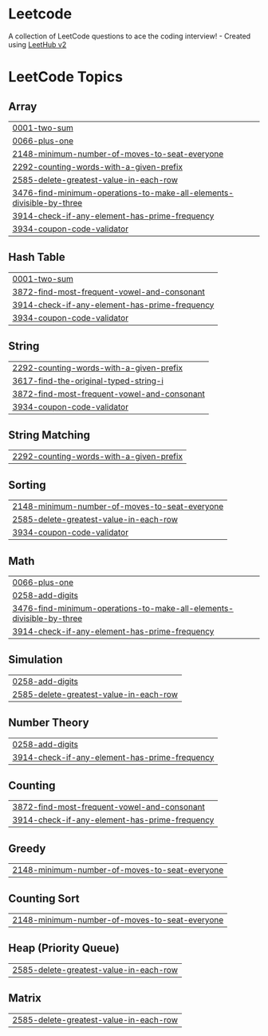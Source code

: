 # Leetcode
A collection of LeetCode questions to ace the coding interview! - Created using [LeetHub v2](https://github.com/arunbhardwaj/LeetHub-2.0)

<!---LeetCode Topics Start-->
# LeetCode Topics
## Array
|  |
| ------- |
| [0001-two-sum](https://github.com/jeejocj/Leetcode/tree/master/0001-two-sum) |
| [0066-plus-one](https://github.com/jeejocj/Leetcode/tree/master/0066-plus-one) |
| [2148-minimum-number-of-moves-to-seat-everyone](https://github.com/jeejocj/Leetcode/tree/master/2148-minimum-number-of-moves-to-seat-everyone) |
| [2292-counting-words-with-a-given-prefix](https://github.com/jeejocj/Leetcode/tree/master/2292-counting-words-with-a-given-prefix) |
| [2585-delete-greatest-value-in-each-row](https://github.com/jeejocj/Leetcode/tree/master/2585-delete-greatest-value-in-each-row) |
| [3476-find-minimum-operations-to-make-all-elements-divisible-by-three](https://github.com/jeejocj/Leetcode/tree/master/3476-find-minimum-operations-to-make-all-elements-divisible-by-three) |
| [3914-check-if-any-element-has-prime-frequency](https://github.com/jeejocj/Leetcode/tree/master/3914-check-if-any-element-has-prime-frequency) |
| [3934-coupon-code-validator](https://github.com/jeejocj/Leetcode/tree/master/3934-coupon-code-validator) |
## Hash Table
|  |
| ------- |
| [0001-two-sum](https://github.com/jeejocj/Leetcode/tree/master/0001-two-sum) |
| [3872-find-most-frequent-vowel-and-consonant](https://github.com/jeejocj/Leetcode/tree/master/3872-find-most-frequent-vowel-and-consonant) |
| [3914-check-if-any-element-has-prime-frequency](https://github.com/jeejocj/Leetcode/tree/master/3914-check-if-any-element-has-prime-frequency) |
| [3934-coupon-code-validator](https://github.com/jeejocj/Leetcode/tree/master/3934-coupon-code-validator) |
## String
|  |
| ------- |
| [2292-counting-words-with-a-given-prefix](https://github.com/jeejocj/Leetcode/tree/master/2292-counting-words-with-a-given-prefix) |
| [3617-find-the-original-typed-string-i](https://github.com/jeejocj/Leetcode/tree/master/3617-find-the-original-typed-string-i) |
| [3872-find-most-frequent-vowel-and-consonant](https://github.com/jeejocj/Leetcode/tree/master/3872-find-most-frequent-vowel-and-consonant) |
| [3934-coupon-code-validator](https://github.com/jeejocj/Leetcode/tree/master/3934-coupon-code-validator) |
## String Matching
|  |
| ------- |
| [2292-counting-words-with-a-given-prefix](https://github.com/jeejocj/Leetcode/tree/master/2292-counting-words-with-a-given-prefix) |
## Sorting
|  |
| ------- |
| [2148-minimum-number-of-moves-to-seat-everyone](https://github.com/jeejocj/Leetcode/tree/master/2148-minimum-number-of-moves-to-seat-everyone) |
| [2585-delete-greatest-value-in-each-row](https://github.com/jeejocj/Leetcode/tree/master/2585-delete-greatest-value-in-each-row) |
| [3934-coupon-code-validator](https://github.com/jeejocj/Leetcode/tree/master/3934-coupon-code-validator) |
## Math
|  |
| ------- |
| [0066-plus-one](https://github.com/jeejocj/Leetcode/tree/master/0066-plus-one) |
| [0258-add-digits](https://github.com/jeejocj/Leetcode/tree/master/0258-add-digits) |
| [3476-find-minimum-operations-to-make-all-elements-divisible-by-three](https://github.com/jeejocj/Leetcode/tree/master/3476-find-minimum-operations-to-make-all-elements-divisible-by-three) |
| [3914-check-if-any-element-has-prime-frequency](https://github.com/jeejocj/Leetcode/tree/master/3914-check-if-any-element-has-prime-frequency) |
## Simulation
|  |
| ------- |
| [0258-add-digits](https://github.com/jeejocj/Leetcode/tree/master/0258-add-digits) |
| [2585-delete-greatest-value-in-each-row](https://github.com/jeejocj/Leetcode/tree/master/2585-delete-greatest-value-in-each-row) |
## Number Theory
|  |
| ------- |
| [0258-add-digits](https://github.com/jeejocj/Leetcode/tree/master/0258-add-digits) |
| [3914-check-if-any-element-has-prime-frequency](https://github.com/jeejocj/Leetcode/tree/master/3914-check-if-any-element-has-prime-frequency) |
## Counting
|  |
| ------- |
| [3872-find-most-frequent-vowel-and-consonant](https://github.com/jeejocj/Leetcode/tree/master/3872-find-most-frequent-vowel-and-consonant) |
| [3914-check-if-any-element-has-prime-frequency](https://github.com/jeejocj/Leetcode/tree/master/3914-check-if-any-element-has-prime-frequency) |
## Greedy
|  |
| ------- |
| [2148-minimum-number-of-moves-to-seat-everyone](https://github.com/jeejocj/Leetcode/tree/master/2148-minimum-number-of-moves-to-seat-everyone) |
## Counting Sort
|  |
| ------- |
| [2148-minimum-number-of-moves-to-seat-everyone](https://github.com/jeejocj/Leetcode/tree/master/2148-minimum-number-of-moves-to-seat-everyone) |
## Heap (Priority Queue)
|  |
| ------- |
| [2585-delete-greatest-value-in-each-row](https://github.com/jeejocj/Leetcode/tree/master/2585-delete-greatest-value-in-each-row) |
## Matrix
|  |
| ------- |
| [2585-delete-greatest-value-in-each-row](https://github.com/jeejocj/Leetcode/tree/master/2585-delete-greatest-value-in-each-row) |
<!---LeetCode Topics End-->